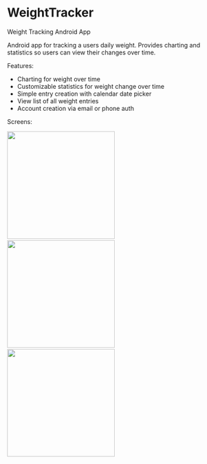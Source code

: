 # WeightTracker
Weight Tracking Android App

Android app for tracking a users daily weight. Provides charting and statistics so users can view their changes over time.

Features:
  * Charting for weight over time
  * Customizable statistics for weight change over time
  * Simple entry creation with calendar date picker
  * View list of all weight entries
  * Account creation via email or phone auth

Screens:

<img src="https://imgur.com/a/ordtRDS" width="250" />&nbsp;
<img src="https://imgur.com/WIGmByI.png" width="250" />&nbsp;
<img src="https://imgur.com/wbFekKj.png" width="250" />&nbsp;
